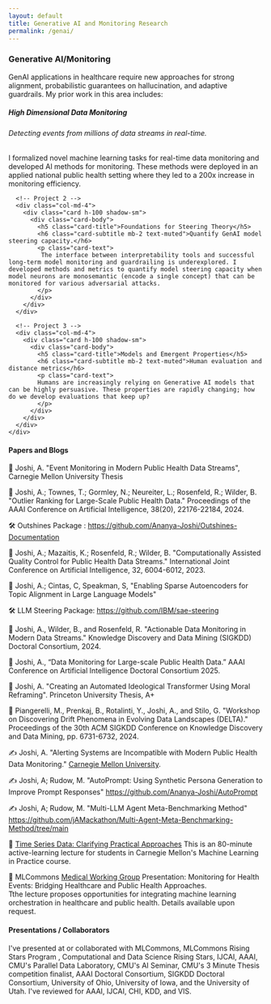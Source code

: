 ```yaml
--- 
layout: default
title: Generative AI and Monitoring Research 
permalink: /genai/ 
---
```

### Generative AI/Monitoring
GenAI applications in healthcare require new approaches for strong alignment, probabilistic guarantees on hallucination, and adaptive guardrails. My prior work in this area includes: 
<section class="py-2">
  <div class="container">
    <div class="row g-4">
      <!-- Project 1 -->
      <div class="col-md-4">
        <div class="card h-100 shadow-sm">
          <div class="card-body">
            <h5 class="card-title">High Dimensional Data Monitoring</h5>
            <h6 class="card-subtitle mb-2 text-muted">Detecting events from millions of data streams in real-time. </h6>
            <p class="card-text">
              I formalized novel machine learning tasks for real-time data monitoring and developed AI methods for monitoring. These methods were deployed in an applied national public health setting where they led to a 200x increase in monitoring efficiency.
            </p>
          </div>
        </div>
      </div>

      <!-- Project 2 -->
      <div class="col-md-4">
        <div class="card h-100 shadow-sm">
          <div class="card-body">
            <h5 class="card-title">Foundations for Steering Theory</h5>
            <h6 class="card-subtitle mb-2 text-muted">Quantify GenAI model steering capacity.</h6>
            <p class="card-text">
             The interface between interpretability tools and successful long-term model monitoring and guardrailing is underexplored. I developed methods and metrics to quantify model steering capacity when model neurons are monosemantic (encode a single concept) that can be monitored for various adversarial attacks. 
            </p>
          </div>
        </div>
      </div>

      <!-- Project 3 -->
      <div class="col-md-4">
        <div class="card h-100 shadow-sm">
          <div class="card-body">
            <h5 class="card-title">Models and Emergent Properties</h5>
            <h6 class="card-subtitle mb-2 text-muted">Human evaluation and distance metrics</h6>
            <p class="card-text">
            Humans are increasingly relying on Generative AI models that can be highly persuasive. These properties are rapidly changing; how do we develop evaluations that keep up? 
            </p>
          </div>
        </div>
      </div>
    </div>
  </div>
</section>
    
    

#### Papers and Blogs

📄 Joshi, A. "Event Monitoring in Modern Public Health Data Streams", Carnegie Mellon University Thesis 

📄 Joshi, A.; Townes, T.; Gormley, N.; Neureiter, L.; Rosenfeld, R.; Wilder, B. "Outlier Ranking for Large-Scale Public Health Data." Proceedings of the AAAI Conference on Artificial Intelligence, 38(20), 22176-22184, 2024.

🛠️ Outshines Package : https://github.com/Ananya-Joshi/Outshines-Documentation

📄 Joshi, A.; Mazaitis, K.; Rosenfeld, R.; Wilder, B. "Computationally Assisted Quality Control for Public Health Data Streams." International Joint Conference on Artificial Intelligence, 32, 6004-6012, 2023.

📄 Joshi, A.; Cintas, C, Speakman, S, "Enabling Sparse Autoencoders for Topic Alignment in Large Language Models"

🛠️ LLM Steering Package: https://github.com/IBM/sae-steering 

📄 Joshi, A., Wilder, B., and Rosenfeld, R. "Actionable Data Monitoring in Modern Data Streams." Knowledge Discovery and Data Mining (SIGKDD) Doctoral Consortium, 2024.
    
📄 Joshi, A., “Data Monitoring for Large-scale Public Health Data.” AAAI Conference on Artificial Intelligence Doctoral Consortium 2025.

📄 Joshi, A. "Creating an Automated Ideological Transformer Using Moral Reframing". Princeton University Thesis, A+

📄 Piangerelli, M., Prenkaj, B., Rotalinti, Y., Joshi, A., and Stilo, G. "Workshop on Discovering Drift Phenomena in Evolving Data Landscapes (DELTA)." Proceedings of the 30th ACM SIGKDD Conference on Knowledge Discovery and Data Mining, pp. 6731-6732, 2024.

✍️ Joshi, A. "Alerting Systems are Incompatible with Modern Public Health Data Monitoring." [Carnegie Mellon University](https://delphi.cmu.edu/blog/2024/01/01/alerting-systems-are-incompatible-with-modern-public-health-data-monitoring/).

✍️ Joshi, A; Rudow, M. "AutoPrompt: Using Synthetic Persona Generation to Improve Prompt Responses" https://github.com/Ananya-Joshi/AutoPrompt

✍️ Joshi, A; Rudow, M. "Multi-LLM Agent Meta-Benchmarking Method" https://github.com/jAMackathon/Multi-Agent-Meta-Benchmarking-Method/tree/main

📕 [Time Series Data: Clarifying Practical Approaches](https://drive.google.com/file/d/1q3MddboM3Ckm0YLZSJEvVksm6AS4go0J/view?usp=sharing)
This is an 80-minute active-learning lecture for students in Carnegie Mellon's Machine Learning in Practice course. 

📕 MLCommons [Medical Working Group](https://mlcommons.org/working-groups/data/medical/) Presentation: Monitoring for Health Events: Bridging Healthcare and Public Health Approaches.  
Tthe lecture proposes opportunities for integrating machine learning orchestration in healthcare and public health. Details available upon request. 


#### Presentations / Collaborators 
I've presented at or collaborated with MLCommons, MLCommons Rising Stars Program , Computational and Data Science Rising Stars, IJCAI, AAAI, CMU's Parallel Data Laboratory, CMU's AI Seminar, CMU's 3 Minute Thesis competition finalist, AAAI Doctoral Consortium, SIGKDD Doctoral Consortium, University of Ohio, University of Iowa, and the University of Utah. I've reviewed for AAAI, IJCAI, CHI, KDD, and VIS. 



